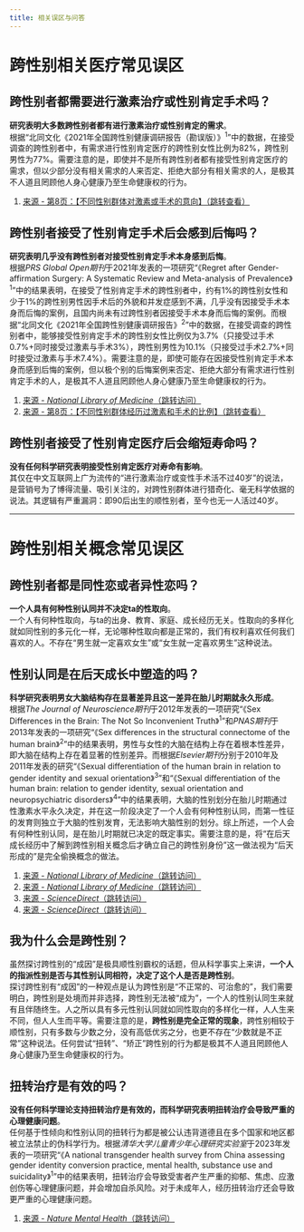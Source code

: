 ```yaml
---
title: 相关误区与问答
---
```


# 跨性别相关医疗常见误区

## 跨性别者都需要进行激素治疗或性别肯定手术吗？

**研究表明大多数跨性别者都有进行激素治疗或性别肯定的需求**。  
根据“北同文化《2021年全国跨性别健康调研报告（勘误版）》<sup>1</sup>”中的数据，在接受调查的跨性别者中，有需求进行性别肯定医疗的跨性别女性比例为82%，跨性别男性为77%。需要注意的是，即使并不是所有跨性别者都有接受性别肯定医疗的需求，但以少部分没有相关需求的人来否定、拒绝大部分有相关需求的人，是极其不人道且罔顾他人身心健康乃至生命健康权的行为。

1. [来源 - 第8页：【不同性别群体对激素或手术的意向】（跳转查看）](/document/research-and-materials.html#北同文化《2021全国跨性别健康调研报告（勘误版）》)

## 跨性别者接受了性别肯定手术后会感到后悔吗？

**研究表明几乎没有跨性别者对接受性别肯定手术本身感到后悔**。  
根据*PRS Global Open期刊*于2021年发表的一项研究“《Regret after Gender-affirmation Surgery:
A Systematic Review and Meta-analysis of Prevalence》<sup>1</sup>”中的结果表明，在接受了性别肯定手术的跨性别者中，约有1%的跨性别女性和少于1%的跨性别男性因手术后的外貌和并发症感到不满，几乎没有因接受手术本身而后悔的案例，且国内尚未有过跨性别者因接受手术本身而后悔的案例。而根据“北同文化《2021年全国跨性别健康调研报告》<sup>2</sup>”中的数据，在接受调查的跨性别者中，能够接受性别肯定手术的跨性别女性比例仅为3.7%（只接受过手术0.7%+同时接受过激素与手术3%），跨性别男性为10.1%（只接受过手术2.7%+同时接受过激素与手术7.4%）。需要注意的是，即使可能存在因接受性别肯定手术本身而感到后悔的案例，但以极个别的后悔案例来否定、拒绝大部分有需求进行性别肯定手术的人，是极其不人道且罔顾他人身心健康乃至生命健康权的行为。

1. [来源 - *National Library of Medicine*（跳转访问）](https://www.ncbi.nlm.nih.gov/pmc/articles/PMC8099405/)
2. [来源 - 第8页：【不同性别群体经历过激素和手术的比例】（跳转查看）](/document/research-and-materials.html#北同文化《2021全国跨性别健康调研报告（勘误版）》)

## 跨性别者接受了性别肯定医疗后会缩短寿命吗？

**没有任何科学研究表明接受性别肯定医疗对寿命有影响**。  
其仅在中文互联网上广为流传的“进行激素治疗或变性手术活不过40岁”的说法，是营销号为了博得流量、吸引关注的，对跨性别群体进行猎奇化、毫无科学依据的说法。其逻辑有严重漏洞：即90后出生的顺性别者，至今也无一人活过40岁。

---

# 跨性别相关概念常见误区

## 跨性别者都是同性恋或者异性恋吗？

**一个人具有何种性别认同并不决定ta的性取向**。  
一个人有何种性取向，与ta的出身、教育、家庭、成长经历无关。性取向的多样化就如同性别的多元化一样，无论哪种性取向都是正常的，我们有权利喜欢任何我们喜欢的人。不存在“男生就一定喜欢女生”或“女生就一定喜欢男生”这种说法。

## 性别认同是在后天成长中塑造的吗？

**科学研究表明男女大脑结构存在显著差异且这一差异在胎儿时期就永久形成**。  
根据*The Journal of Neuroscience期刊*于2012年发表的一项研究“《Sex Differences in the Brain: The Not So Inconvenient Truth》<sup>1</sup>”和*PNAS期刊*于2013年发表的一项研究“《Sex differences in the structural connectome of the human brain》<sup>2</sup>”中的结果表明，男性与女性的大脑在结构上存在着根本性差异，即大脑在结构上存在着显著的性别差异。而根据*Elsevier期刊*分别于2010年及2011年发表的研究“《Sexual differentiation of the human brain in relation to gender identity and sexual orientation》<sup>3</sup>”和“《Sexual differentiation of the human brain: relation to gender identity, sexual orientation and neuropsychiatric disorders》<sup>4</sup>”中的结果表明，大脑的性别划分在胎儿时期通过性激素水平永久决定，并在这一阶段决定了一个人会有何种性别认同，而第一性征的发育则独立于大脑的性别发育，无法影响大脑性别的划分。综上所述，一个人会有何种性别认同，是在胎儿时期就已决定的既定事实。需要注意的是，将“在后天成长经历中了解到跨性别相关概念后才确立自己的跨性别身份”这一做法视为“后天形成的”是完全偷换概念的做法。

1. [来源 - *National Library of Medicine*（跳转访问）](https://www.ncbi.nlm.nih.gov/pmc/articles/PMC3295598/)
2. [来源 - *National Library of Medicine*（跳转访问）](https://www.ncbi.nlm.nih.gov/pmc/articles/PMC3896179/)
3. [来源 - *ScienceDirect*（跳转访问）](https://doi.org/10.1016/B978-0-444-53630-3.00004-X)
4. [来源 - *ScienceDirect*（跳转访问）](https://doi.org/10.1016/j.yfrne.2011.02.007)

## 我为什么会是跨性别？

虽然探讨跨性别的“成因”是极具顺性别霸权的话题，但从科学事实上来讲，**一个人的指派性别是否与其性别认同相符，决定了这个人是否是跨性别**。  
探讨跨性别有“成因”的一种观点是认为跨性别是“不正常的、可治愈的”，我们需要明白，跨性别是处境而并非选择，跨性别无法被“成为”，一个人的性别认同生来就有且伴随终生。人之所以具有多元性别认同就如同性取向的多样化一样，人人生来不同，但人人生而平等。需要注意的是，**跨性别是完全正常的现象**，跨性别相较于顺性别，只有多数与少数之分，没有高低优劣之分，也更不存在“少数就是不正常”这种说法。任何尝试“扭转”、“矫正”跨性别的行为都是极其不人道且罔顾他人身心健康乃至生命健康权的行为。

## 扭转治疗是有效的吗？

**没有任何科学理论支持扭转治疗是有效的，而科学研究表明扭转治疗会导致严重的心理健康问题**。  
任何基于性倾向和性别认同的扭转行为都是被公认违背道德且在多个国家和地区都被立法禁止的伪科学行为。根据*清华大学儿童青少年心理研究实验室*于2023年发表的一项研究“《A national transgender health survey from China assessing gender identity conversion practice, mental health, substance use and suicidality》<sup>1</sup>”中的结果表明，扭转治疗会导致受害者产生严重的抑郁、焦虑、应激创伤等心理健康问题，并会增加自杀风险。对于未成年人，经历扭转治疗还会导致更严重的心理健康问题。

1. [来源 - *Nature Mental Health*（跳转访问）](https://www.nature.com/articles/s44220-023-00041-z)
